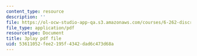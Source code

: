 ```yaml
---
content_type: resource
description: ''
file: https://ol-ocw-studio-app-qa.s3.amazonaws.com/courses/6-262-discrete-stochastic-processes-spring-2011/53611052fee2195f4342dad6c473d68a_GwVjWQykCDw.pdf
file_type: application/pdf
resourcetype: Document
title: 3play pdf file
uid: 53611052-fee2-195f-4342-dad6c473d68a
---
```

